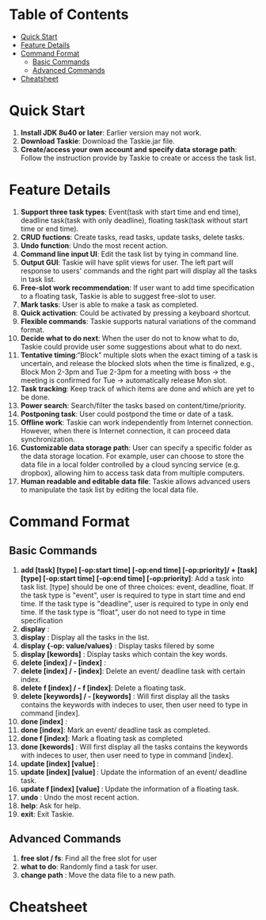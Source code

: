 # Table of Contents
<!-- MarkdownTOC -->

- [Quick Start](#quick-start)
- [Feature Details](#feature-details)
- [Command Format](#command-format)
  - [Basic Commands](#basic-commands)
  - [Advanced Commands](#advanced-commands)
- [Cheatsheet](#cheatsheet)

<!-- /MarkdownTOC -->

# Quick Start

1. **Install JDK 8u40 or later**: Earlier version may not work.
2. **Download Taskie**: Download the Taskie.jar file. 
3. **Create/access your own account and specify data storage path**: Follow the instruction provide by Taskie to create or access the task list.

# Feature Details
1. **Support three task types**: Event(task with start time and end time), deadline task(task with only deadline), floating task(task without start time or end time).
2. **CRUD fuctions**: Create tasks, read tasks, update tasks, delete tasks. 
3. **Undo function**: Undo the most recent action.
4. **Command line input UI**: Edit the task list by tying in command line.
5. **Output GUI**: Taskie will have split views for user. The left part will response to users' commands and the right part will display all the tasks in task list.  
6. **Free-slot work recommendation**: If user want to add time specification to a floating task, Taskie is able to suggest free-slot to user.
7. **Mark tasks**: User is able to make a task as completed.
8. **Quick activation**: Could be activated by pressing a keyboard shortcut.
9. **Flexible commands**: Taskie supports natural variations of the command format.
10. **Decide what to do next**: When the user do not to know what to do, Taskie could provide user some suggestions about what to do next.
11. **Tentative timing**:“Block” multiple slots when the exact timing of a task is uncertain, and release the blocked slots when the time is finalized, e.g., Block Mon 2-3pm and Tue 2-3pm for a meeting with boss → the meeting is confirmed for Tue → automatically release Mon slot.
12. **Task tracking**: Keep track of which items are done and which are yet to be done.
13. **Power search**: Search/filter the tasks based on content/time/priority.
14. **Postponing task**: User could postpond the time or date of a task.
15. **Offline work**: Taskie can work independently from Internet connection. However, when there is Internet connection, it can proceed data synchronization.
16. **Customizable data storage path**: User can specify a specific folder as the data storage location. For example, user can choose to store the data file in a local folder controlled by a cloud syncing service (e.g. dropbox), allowing him to access task data from multiple computers.
17. **Human readable and editable data file**: Taskie allows advanced users to manipulate the task list by editing the local data file.

# Command Format
## Basic Commands

1. **add [task] [type] [-op:start time] [-op:end time] [-op:priority]/ + [task] [type] [-op:start time] [-op:end time] [-op:priority]**: 
Add a task into task list. [type] should be one of three choices: event, deadline, float. 
If the task type is "event", user is required to type in start time and end time. If the task type is "deadline",    user is required to type in only end time. If the task type is "float", user do not need to type in time specification
2. **display** :
  1. **display** : Display all the tasks in the list.
  2. **display {-op: value/values}** : Display tasks filered by some 
  3. **display [kewords]** : Display tasks which contain the key words.
3. **delete [index] / - [index]** : 
  1. **delete [index] / - [index]**: Delete an event/ deadline task with certain index.
  2. **delete f [index] / - f [index]**: Delete a floating task.
4. **delete [keywords] / - [keywords]** : Will first display all the tasks contains the keywords with indeces to user, then user need to type in command [index].
5. **done [index]** : 
  1. **done [index]**: Mark an event/ deadline task as completed.
  2. **done f [index]**: Mark a floating task as completed
6. **done [kewords]** : Will first display all the tasks contains the keywords with indeces to user, then user need to type in command [index].
7. **update [index] [value] <new value>** :
  1. **update [index] [value] <new value>**: Update the information of an event/ deadline task.
  2. **update f [index] [value] <new value>**: Update the information of a floating task.
8. **undo** : Undo the most recent action.
9. **help**: Ask for help.
10. **exit**: Exit Taskie.

## Advanced Commands
1. **free slot / fs**: Find all the free slot for user
2. **what to do**: Randomly find a task for user.
3. **change path <new path>** : Move the data file to a new path.


# Cheatsheet
